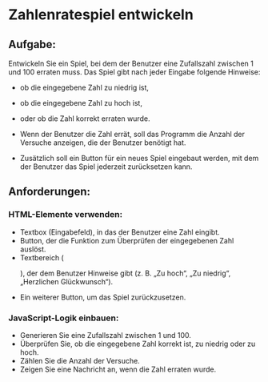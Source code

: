 # Zahlenratespiel entwickeln
## Aufgabe:
Entwickeln Sie ein Spiel, bei dem der Benutzer eine Zufallszahl zwischen 1 und 100 erraten muss. Das Spiel gibt nach jeder Eingabe folgende Hinweise:

- ob die eingegebene Zahl zu niedrig ist,
- ob die eingegebene Zahl zu hoch ist,
- oder ob die Zahl korrekt erraten wurde.
- Wenn der Benutzer die Zahl errät, soll das Programm die Anzahl der Versuche anzeigen, die der Benutzer benötigt hat.

- Zusätzlich soll ein Button für ein neues Spiel eingebaut werden, mit dem der Benutzer das Spiel jederzeit zurücksetzen kann.

## Anforderungen:
### HTML-Elemente verwenden:

- Textbox (Eingabefeld), in das der Benutzer eine Zahl eingibt.
- Button, der die Funktion zum Überprüfen der eingegebenen Zahl auslöst.
- Textbereich (<p>), der dem Benutzer Hinweise gibt (z. B. „Zu hoch“, „Zu niedrig“, „Herzlichen Glückwunsch“).
- Ein weiterer Button, um das Spiel zurückzusetzen.

### JavaScript-Logik einbauen:

- Generieren Sie eine Zufallszahl zwischen 1 und 100.
- Überprüfen Sie, ob die eingegebene Zahl korrekt ist, zu niedrig oder zu hoch.
- Zählen Sie die Anzahl der Versuche.
- Zeigen Sie eine Nachricht an, wenn die Zahl erraten wurde.
